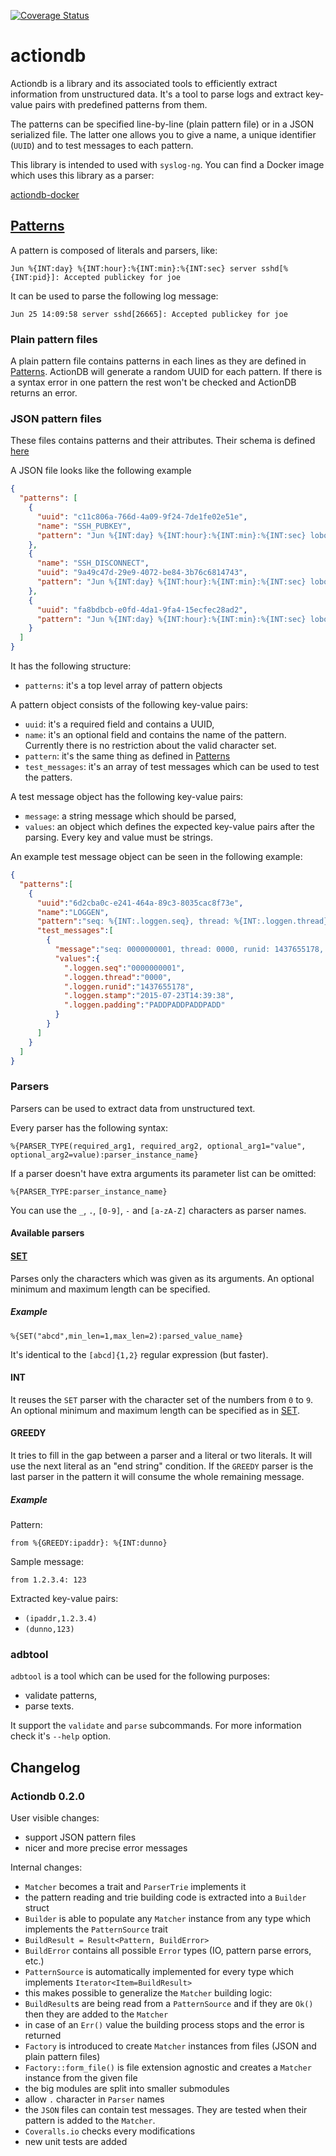 [![Coverage Status](https://coveralls.io/repos/ihrwein/actiondb/badge.svg?branch=master&service=github)](https://coveralls.io/github/ihrwein/actiondb?branch=master)

# actiondb

Actiondb is a library and its associated tools to efficiently extract information from unstructured data. It's a tool
to parse logs and extract key-value pairs with predefined patterns from them.

The patterns can be specified line-by-line (plain pattern file) or in a JSON serialized file.
The latter one allows you to give a name, a unique identifier (`UUID`) and to test messages to each pattern.

This library is intended to used with `syslog-ng`. You can find a Docker image which uses this library
as a parser:

[actiondb-docker](https://github.com/ihrwein/actiondb-docker)

## [Patterns](#patterns)

A pattern is composed of literals and parsers, like:

```
Jun %{INT:day} %{INT:hour}:%{INT:min}:%{INT:sec} server sshd[%{INT:pid}]: Accepted publickey for joe
```

It can be used to parse the following log message:

```
Jun 25 14:09:58 server sshd[26665]: Accepted publickey for joe
```

### Plain pattern files
A plain pattern file contains patterns in each lines as they are defined in [Patterns](#patterns).
ActionDB will generate a random UUID for each pattern. If there is a syntax error in one pattern
the rest won't be checked and ActionDB returns an error.

### JSON pattern files
These files contains patterns and their attributes. Their schema is defined [here](patterns-schema.json)

 A JSON file looks like the following example

```json
{
  "patterns": [
    {
      "uuid": "c11c806a-766d-4a09-9f24-7de1fe02e51e",
      "name": "SSH_PUBKEY",
      "pattern": "Jun %{INT:day} %{INT:hour}:%{INT:min}:%{INT:sec} lobotomy sshd[%{INT:pid}]: Accepted publickey for zts from %{INT:oct0}.%{INT:oct1}.%{INT:oct2}.%{INT:oct3} port %{INT:port} ssh2"
    },
    {
      "name": "SSH_DISCONNECT",
      "uuid": "9a49c47d-29e9-4072-be84-3b76c6814743",
      "pattern": "Jun %{INT:day} %{INT:hour}:%{INT:min}:%{INT:sec} lobotomy sshd[%{INT:pid}]: Received disconnect from %{GREEDY:ipaddr}: %{INT:dunno}: disconnected by user"
    },
    {
      "uuid": "fa8bdbcb-e0fd-4da1-9fa4-15ecfec28ad2",
      "pattern": "Jun %{INT:day} %{INT:hour}:%{INT:min}:%{INT:sec} lobotomy sshd[%{INT:pid}]: pam_unix(sshd:session): session closed for user zts"
    }
  ]
}
```

It has the following structure:
* `patterns`: it's a top level array of pattern objects

A pattern object consists of the following key-value pairs:
* `uuid`: it's a required field and contains a UUID,
* `name`: it's an optional field and contains the name of the pattern. Currently there is no restriction about the valid character set.
* `pattern`: it's the same thing as defined in [Patterns](#patterns)
* `test_messages`: it's an array of test messages which can be used to test the patters.

A test message object has the following key-value pairs:
* `message`: a string message which should be parsed,
* `values`: an object which defines the expected key-value pairs after the parsing. Every key and value
 must be strings.

An example test message object can be seen in the following example:

```json
{  
  "patterns":[  
    {  
      "uuid":"6d2cba0c-e241-464a-89c3-8035cac8f73e",
      "name":"LOGGEN",
      "pattern":"seq: %{INT:.loggen.seq}, thread: %{INT:.loggen.thread}, runid: %{INT:.loggen.runid}, stamp: %{GREEDY:.loggen.stamp} %{GREEDY:.loggen.padding}",
      "test_messages":[  
        {  
          "message":"seq: 0000000001, thread: 0000, runid: 1437655178, stamp: 2015-07-23T14:39:38 PADDPADDPADDPADD",
          "values":{  
            ".loggen.seq":"0000000001",
            ".loggen.thread":"0000",
            ".loggen.runid":"1437655178",
            ".loggen.stamp":"2015-07-23T14:39:38",
            ".loggen.padding":"PADDPADDPADDPADD"
          }
        }
      ]
    }
  ]
}
```

### Parsers

Parsers can be used to extract data from unstructured text.

Every parser has the following syntax:

```
%{PARSER_TYPE(required_arg1, required_arg2, optional_arg1="value", optional_arg2=value):parser_instance_name}
```

If a parser doesn't have extra arguments its parameter list can be omitted:

```
%{PARSER_TYPE:parser_instance_name}
```

You can use the `_`, `.`, `[0-9]`, `-` and `[a-zA-Z]` characters as parser names.

#### Available parsers

#### [SET](#set)

Parses only the characters which was given as its arguments. An optional
minimum and maximum length can be specified.

##### Example

```
%{SET("abcd",min_len=1,max_len=2):parsed_value_name}
```

It's identical to the `[abcd]{1,2}` regular expression (but faster).

#### INT

It reuses the `SET` parser with the character set of the numbers from `0` to
`9`. An optional minimum and maximum length can be specified as in [SET](#set).

#### GREEDY

It tries to fill in the gap between a parser and a literal or two literals. It will use
the next literal as an "end string" condition. If the `GREEDY` parser is the last parser
in the pattern it will consume the whole remaining message.

##### Example

Pattern:
```
from %{GREEDY:ipaddr}: %{INT:dunno}
```
Sample message:
```
from 1.2.3.4: 123
```
Extracted key-value pairs:
* `(ipaddr,1.2.3.4)`
* `(dunno,123)`

### adbtool

`adbtool` is a tool which can be used for the following purposes:
* validate patterns,
* parse texts.

It support the `validate` and `parse` subcommands. For more information check
it's `--help` option.

## Changelog
### Actiondb 0.2.0
User visible changes:

* support JSON pattern files
* nicer and more precise error messages

Internal changes:
* `Matcher` becomes a trait and `ParserTrie` implements it
* the pattern reading and trie building code is extracted into a `Builder` struct
* `Builder` is able to populate any `Matcher` instance from any type which implements the `PatternSource` trait
 * `BuildResult = Result<Pattern, BuildError>`
 * `BuildError` contains all possible `Error` types (IO, pattern parse errors, etc.)
 * `PatternSource` is automatically implemented for every type which implements `Iterator<Item=BuildResult>`
 * this makes possible to generalize the `Matcher` building logic:
  * `BuildResult`s are being read from a `PatternSource` and if they are `Ok()` then they are added to the `Matcher`
  * in case of an `Err()` value the building process stops and the error is returned
* `Factory` is introduced to create `Matcher` instances from files (JSON and plain pattern files)
 * `Factory::form_file()` is file extension agnostic and creates a `Matcher` instance from the given file
* the big modules are split into smaller submodules
* allow `.` character in `Parser` names
* the `JSON` files can contain test messages. They are tested when their pattern is added to the `Matcher`.
* `Coveralls.io` checks every modifications
* new unit tests are added
